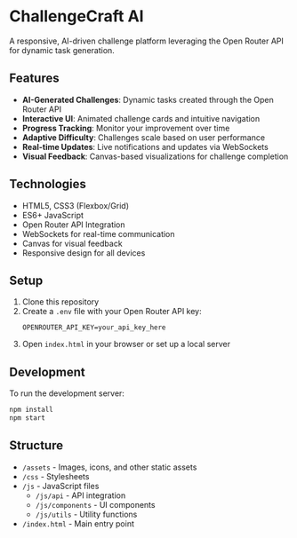 # ChallengeCraft AI

A responsive, AI-driven challenge platform leveraging the Open Router API for dynamic task generation.

## Features

- **AI-Generated Challenges**: Dynamic tasks created through the Open Router API
- **Interactive UI**: Animated challenge cards and intuitive navigation
- **Progress Tracking**: Monitor your improvement over time
- **Adaptive Difficulty**: Challenges scale based on user performance
- **Real-time Updates**: Live notifications and updates via WebSockets
- **Visual Feedback**: Canvas-based visualizations for challenge completion

## Technologies

- HTML5, CSS3 (Flexbox/Grid)
- ES6+ JavaScript
- Open Router API Integration
- WebSockets for real-time communication
- Canvas for visual feedback
- Responsive design for all devices

## Setup

1. Clone this repository
2. Create a `.env` file with your Open Router API key:
   ```
   OPENROUTER_API_KEY=your_api_key_here
   ```
3. Open `index.html` in your browser or set up a local server

## Development

To run the development server:

```bash
npm install
npm start
```

## Structure

- `/assets` - Images, icons, and other static assets
- `/css` - Stylesheets
- `/js` - JavaScript files
  - `/js/api` - API integration
  - `/js/components` - UI components
  - `/js/utils` - Utility functions
- `/index.html` - Main entry point 